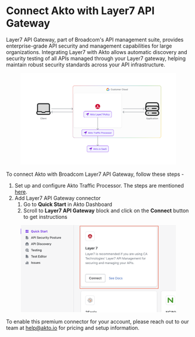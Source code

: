 # Connect Akto with Layer7 API Gateway

Layer7 API Gateway, part of Broadcom's API management suite, provides enterprise-grade API security and management capabilities for large organizations. Integrating Layer7 with Akto allows automatic discovery and security testing of all APIs managed through your Layer7 gateway, helping maintain robust security standards across your API infrastructure.

<figure><img src="../../.gitbook/assets/image (7).png" alt=""><figcaption></figcaption></figure>

To connect Akto with Broadcom Layer7 API Gateway, follow these steps -

1. Set up and configure Akto Traffic Processor. The steps are mentioned [here](https://docs.akto.io/getting-started/traffic-processor/hybrid-saas).
2. Add Layer7 API Gateway connector
   1. Go to **Quick Start** in Akto Dashboard
   2. Scroll to **Layer7 API Gateway** block and click on the **Connect** button to get instructions

<figure><img src="../../.gitbook/assets/image (5) (1) (1) (1) (1) (1).png" alt=""><figcaption></figcaption></figure>

To enable this premium connector for your account, please reach out to our team at [help@akto.io](mailto:help@akto.io) for pricing and setup information.
